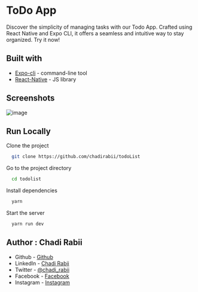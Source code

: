 # ToDo App

Discover the simplicity of managing tasks with our Todo App. Crafted using React Native and Expo CLI, it offers a seamless and intuitive way to stay organized. Try it now!

## Built with
- [Expo-cli](https://docs.expo.dev/) - command-line tool
- [React-Native](https://reactnative.dev/) - JS library

## Screenshots
![image](https://user-images.githubusercontent.com/110679720/198889318-199a043e-2616-4a02-af92-a3b450b0431e.png)

## Run Locally

Clone the project

```bash
  git clone https://github.com/chadirabii/todoList
```

Go to the project directory

```bash
  cd todolist
```

Install dependencies

```bash
  yarn
```

Start the server

```bash
  yarn run dev
```

## Author : Chadi Rabii

- Github - [Github](https://github.com/chadirabii)
- LinkedIn - [Chadi Rabii](www.linkedin.com/in/chadirabii)
- Twitter - [@chadi_rabii](https://twitter.com/chadi_rabii)
- Facebook - [Facebook](https://www.facebook.com/chadi.rabii.3)
- Instagram - [Instagram](https://www.instagram.com/chadi_rb/)
